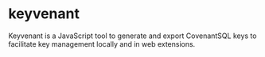 # keyvenant

Keyvenant is a JavaScript tool to generate and export CovenantSQL keys to facilitate key management locally and in web extensions.
